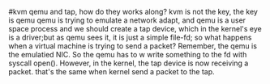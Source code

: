 #kvm qemu and tap, how do they works along?
kvm is not the key, the key is qemu
qemu is trying to emulate a network adapt, and qemu is a user space process and we should create a tap device, which in the 
kernel's eye is a driver;but as qemu sees it, it is just a simple file-fd;
so what happens when a virtual machine is trying to send a packet? Remember, the qemu is the emulatied NIC. So the qemu has to w
write something to the fd with syscall open().
However, in the kernel, the tap device is now receiving a packet.
that's the same when kernel send a packet to the tap. 
